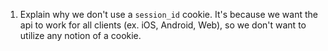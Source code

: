 1. Explain why we don't use a `session_id` cookie.
    It's because we want the api to work for all clients (ex. iOS, Android, Web), so we don't want
    to utilize any notion of a cookie.
